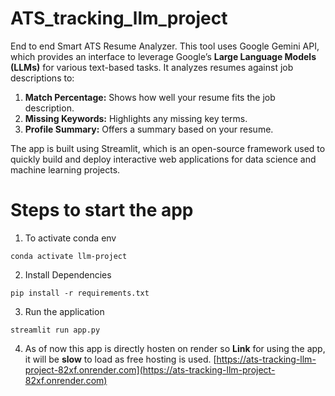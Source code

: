 # ATS_tracking_llm_project
End to end Smart ATS Resume Analyzer. This tool uses Google Gemini API, which provides an interface to leverage Google’s **Large Language Models (LLMs)** for various text-based tasks. It analyzes resumes against job descriptions to:

1. **Match Percentage:** Shows how well your resume fits the job description.
2. **Missing Keywords:** Highlights any missing key terms.
3. **Profile Summary:** Offers a summary based on your resume.

The app is built using Streamlit, which is an open-source framework used to quickly build and deploy interactive web applications for data science and machine learning projects.

# Steps to start the app

1. To activate conda env
```
conda activate llm-project
```
2. Install Dependencies
```
pip install -r requirements.txt
```

3. Run the application
```
streamlit run app.py
```


4. As of now this app is directly hosten on render so 
   **Link** for using the app, it will be **slow** to load as free hosting is used.
[https://ats-tracking-llm-project-82xf.onrender.com](https://ats-tracking-llm-project-82xf.onrender.com)

